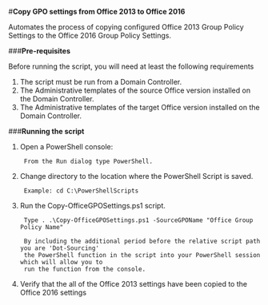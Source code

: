 #**Copy GPO settings from Office 2013 to Office 2016**

Automates the process of copying configured Office 2013 Group Policy Settings to the Office 2016 Group Policy Settings. 

###**Pre-requisites**

Before running the script, you will need at least the following requirements

1. The script must be run from a Domain Controller.
2. The Administrative templates of the source Office version installed on the Domain Controller.
2. The Administrative templates of the target Office version installed on the Domain Controller.

###**Running the script**

1. Open a PowerShell console:

		From the Run dialog type PowerShell.
	
2. Change directory to the location where the PowerShell Script is saved.

		Example: cd C:\PowerShellScripts
	
3. Run the Copy-OfficeGPOSettings.ps1 script.

		Type . .\Copy-OfficeGPOSettings.ps1 -SourceGPOName "Office Group Policy Name"

		By including the additional period before the relative script path you are 'Dot-Sourcing' 
		the PowerShell function in the script into your PowerShell session which will allow you to 
		run the function from the console.

4. Verify that the all of the Office 2013 settings have been copied to the Office 2016 settings 


	
